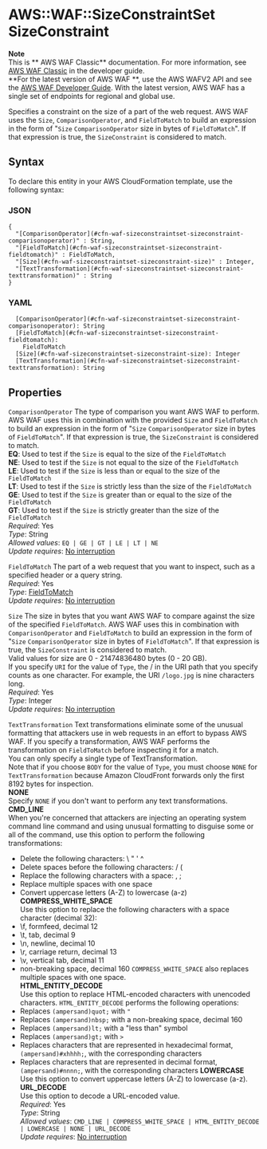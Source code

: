 # AWS::WAF::SizeConstraintSet SizeConstraint<a name="aws-properties-waf-sizeconstraintset-sizeconstraint"></a>

**Note**  
This is ** AWS WAF Classic** documentation\. For more information, see [AWS WAF Classic](https://docs.aws.amazon.com/waf/latest/developerguide/classic-waf-chapter.html) in the developer guide\.  
 **For the latest version of AWS WAF **, use the AWS WAFV2 API and see the [AWS WAF Developer Guide](https://docs.aws.amazon.com/waf/latest/developerguide/waf-chapter.html)\. With the latest version, AWS WAF has a single set of endpoints for regional and global use\. 

Specifies a constraint on the size of a part of the web request\. AWS WAF uses the `Size`, `ComparisonOperator`, and `FieldToMatch` to build an expression in the form of "`Size` `ComparisonOperator` size in bytes of `FieldToMatch`"\. If that expression is true, the `SizeConstraint` is considered to match\.

## Syntax<a name="aws-properties-waf-sizeconstraintset-sizeconstraint-syntax"></a>

To declare this entity in your AWS CloudFormation template, use the following syntax:

### JSON<a name="aws-properties-waf-sizeconstraintset-sizeconstraint-syntax.json"></a>

```
{
  "[ComparisonOperator](#cfn-waf-sizeconstraintset-sizeconstraint-comparisonoperator)" : String,
  "[FieldToMatch](#cfn-waf-sizeconstraintset-sizeconstraint-fieldtomatch)" : FieldToMatch,
  "[Size](#cfn-waf-sizeconstraintset-sizeconstraint-size)" : Integer,
  "[TextTransformation](#cfn-waf-sizeconstraintset-sizeconstraint-texttransformation)" : String
}
```

### YAML<a name="aws-properties-waf-sizeconstraintset-sizeconstraint-syntax.yaml"></a>

```
  [ComparisonOperator](#cfn-waf-sizeconstraintset-sizeconstraint-comparisonoperator): String
  [FieldToMatch](#cfn-waf-sizeconstraintset-sizeconstraint-fieldtomatch): 
    FieldToMatch
  [Size](#cfn-waf-sizeconstraintset-sizeconstraint-size): Integer
  [TextTransformation](#cfn-waf-sizeconstraintset-sizeconstraint-texttransformation): String
```

## Properties<a name="aws-properties-waf-sizeconstraintset-sizeconstraint-properties"></a>

`ComparisonOperator`  <a name="cfn-waf-sizeconstraintset-sizeconstraint-comparisonoperator"></a>
The type of comparison you want AWS WAF to perform\. AWS WAF uses this in combination with the provided `Size` and `FieldToMatch` to build an expression in the form of "`Size` `ComparisonOperator` size in bytes of `FieldToMatch`"\. If that expression is true, the `SizeConstraint` is considered to match\.  
 **EQ**: Used to test if the `Size` is equal to the size of the `FieldToMatch`   
 **NE**: Used to test if the `Size` is not equal to the size of the `FieldToMatch`   
 **LE**: Used to test if the `Size` is less than or equal to the size of the `FieldToMatch`   
 **LT**: Used to test if the `Size` is strictly less than the size of the `FieldToMatch`   
 **GE**: Used to test if the `Size` is greater than or equal to the size of the `FieldToMatch`   
 **GT**: Used to test if the `Size` is strictly greater than the size of the `FieldToMatch`   
*Required*: Yes  
*Type*: String  
*Allowed values*: `EQ | GE | GT | LE | LT | NE`  
*Update requires*: [No interruption](https://docs.aws.amazon.com/AWSCloudFormation/latest/UserGuide/using-cfn-updating-stacks-update-behaviors.html#update-no-interrupt)

`FieldToMatch`  <a name="cfn-waf-sizeconstraintset-sizeconstraint-fieldtomatch"></a>
The part of a web request that you want to inspect, such as a specified header or a query string\.  
*Required*: Yes  
*Type*: [FieldToMatch](aws-properties-waf-sizeconstraintset-sizeconstraint-fieldtomatch.md)  
*Update requires*: [No interruption](https://docs.aws.amazon.com/AWSCloudFormation/latest/UserGuide/using-cfn-updating-stacks-update-behaviors.html#update-no-interrupt)

`Size`  <a name="cfn-waf-sizeconstraintset-sizeconstraint-size"></a>
The size in bytes that you want AWS WAF to compare against the size of the specified `FieldToMatch`\. AWS WAF uses this in combination with `ComparisonOperator` and `FieldToMatch` to build an expression in the form of "`Size` `ComparisonOperator` size in bytes of `FieldToMatch`"\. If that expression is true, the `SizeConstraint` is considered to match\.  
Valid values for size are 0 \- 21474836480 bytes \(0 \- 20 GB\)\.  
If you specify `URI` for the value of `Type`, the / in the URI path that you specify counts as one character\. For example, the URI `/logo.jpg` is nine characters long\.  
*Required*: Yes  
*Type*: Integer  
*Update requires*: [No interruption](https://docs.aws.amazon.com/AWSCloudFormation/latest/UserGuide/using-cfn-updating-stacks-update-behaviors.html#update-no-interrupt)

`TextTransformation`  <a name="cfn-waf-sizeconstraintset-sizeconstraint-texttransformation"></a>
Text transformations eliminate some of the unusual formatting that attackers use in web requests in an effort to bypass AWS WAF\. If you specify a transformation, AWS WAF performs the transformation on `FieldToMatch` before inspecting it for a match\.  
You can only specify a single type of TextTransformation\.  
Note that if you choose `BODY` for the value of `Type`, you must choose `NONE` for `TextTransformation` because Amazon CloudFront forwards only the first 8192 bytes for inspection\.   
 **NONE**   
Specify `NONE` if you don't want to perform any text transformations\.  
 **CMD\_LINE**   
When you're concerned that attackers are injecting an operating system command line command and using unusual formatting to disguise some or all of the command, use this option to perform the following transformations:  
+ Delete the following characters: \\ " ' ^
+ Delete spaces before the following characters: / \(
+ Replace the following characters with a space: , ;
+ Replace multiple spaces with one space
+ Convert uppercase letters \(A\-Z\) to lowercase \(a\-z\)
 **COMPRESS\_WHITE\_SPACE**   
Use this option to replace the following characters with a space character \(decimal 32\):  
+ \\f, formfeed, decimal 12
+ \\t, tab, decimal 9
+ \\n, newline, decimal 10
+ \\r, carriage return, decimal 13
+ \\v, vertical tab, decimal 11
+ non\-breaking space, decimal 160
 `COMPRESS_WHITE_SPACE` also replaces multiple spaces with one space\.  
 **HTML\_ENTITY\_DECODE**   
Use this option to replace HTML\-encoded characters with unencoded characters\. `HTML_ENTITY_DECODE` performs the following operations:  
+ Replaces `(ampersand)quot;` with `"` 
+ Replaces `(ampersand)nbsp;` with a non\-breaking space, decimal 160
+ Replaces `(ampersand)lt;` with a "less than" symbol
+ Replaces `(ampersand)gt;` with `>` 
+ Replaces characters that are represented in hexadecimal format, `(ampersand)#xhhhh;`, with the corresponding characters
+ Replaces characters that are represented in decimal format, `(ampersand)#nnnn;`, with the corresponding characters
 **LOWERCASE**   
Use this option to convert uppercase letters \(A\-Z\) to lowercase \(a\-z\)\.  
 **URL\_DECODE**   
Use this option to decode a URL\-encoded value\.  
*Required*: Yes  
*Type*: String  
*Allowed values*: `CMD_LINE | COMPRESS_WHITE_SPACE | HTML_ENTITY_DECODE | LOWERCASE | NONE | URL_DECODE`  
*Update requires*: [No interruption](https://docs.aws.amazon.com/AWSCloudFormation/latest/UserGuide/using-cfn-updating-stacks-update-behaviors.html#update-no-interrupt)